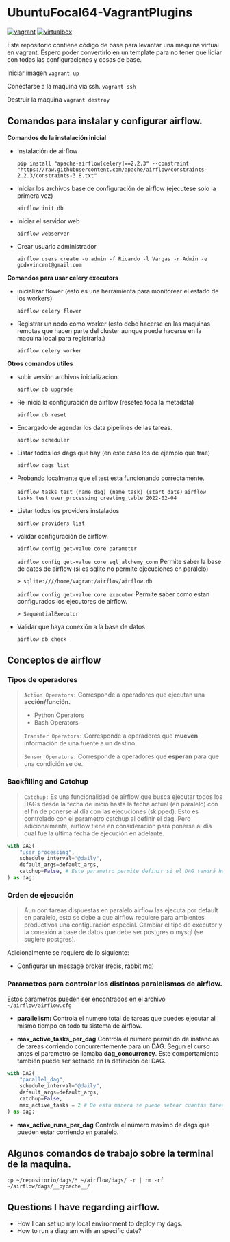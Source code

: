 # UbuntuFocal64-VagrantPlugins

[![vagrant](https://img.shields.io/badge/vagrant-v2.2.19-blue.svg?style=plastic&logo=Vagrant&logoColor=blue)](https://www.vagrantup.com/)
[![virtualbox](https://img.shields.io/badge/virtualbox-v6.1.32-red.svg?style=plastic&logo=VirtualBox)](https://www.virtualbox.org/wiki/VirtualBox)

Este repositorio contiene código de base para levantar una maquina virtual en vagrant. Espero poder convertirlo en un template para no tener que lidiar con todas las configuraciones y cosas de base.

Iniciar imagen
`vagrant up`

Conectarse a la maquina via ssh.
`vagrant ssh`

Destruir la maquina
`vagrant destroy`

## Comandos para instalar y configurar airflow.

**Comandos de la instalación inicial**

- Instalación de airflow

  `pip install "apache-airflow[celery]==2.2.3" --constraint "https://raw.githubusercontent.com/apache/airflow/constraints-2.2.3/constraints-3.8.txt"`

- Iniciar los archivos base de configuración de airflow (ejecutese solo la primera vez)

  `airflow init db`

- Iniciar el servidor web

  `airflow webserver`

- Crear usuario administrador

  `airflow users create -u admin -f Ricardo -l Vargas -r Admin -e godxvincent@gmail.com`

**Comandos para usar celery executors**

- inicializar flower (esto es una herramienta para monitorear el estado de los workers)

  `airflow celery flower`

- Registrar un nodo como worker (esto debe hacerse en las maquinas remotas que hacen parte del cluster aunque puede hacerse en la maquina local para registrarla.)

  `airflow celery worker`

**Otros comandos utiles**

- subir versión archivos inicializacion.

  `airflow db upgrade`

- Re inicia la configuración de airflow (resetea toda la metadata)

  `airflow db reset`

- Encargado de agendar los data pipelines de las tareas.

  `airflow scheduler`

- Listar todos los dags que hay (en este caso los de ejemplo que trae)

  `airflow dags list`

- Probando localmente que el test esta funcionando correctamente.

  `airflow tasks test (name_dag) (name_task) (start_date)`
  `airflow tasks test user_processing creating_table 2022-02-04`

- Listar todos los providers instalados

  `airflow providers list`

- validar configuración de airflow.

  `airflow config get-value core parameter`

  `airflow config get-value core sql_alchemy_conn` Permite saber la base de datos de airflow (si es sqlite no permite ejecuciones en paralelo)

  `> sqlite:////home/vagrant/airflow/airflow.db`

  `airflow config get-value core executor` Permite saber como estan configurados los ejecutores de airflow.

  `> SequentialExecutor`

- Validar que haya conexión a la base de datos

  `airflow db check`

## Conceptos de airflow

### Tipos de operadores

> `Action Operators:` Corresponde a operadores que ejecutan una **acción/función.**
>
> - Python Operators
> - Bash Operators
>
> `Transfer Operators:` Corresponde a operadores que **mueven** información de una fuente a un destino.
>
> `Sensor Operators:` Corresponde a operadores que **esperan** para que una condición se de.

### Backfilling and Catchup

> `Catchup:` Es una funcionalidad de airflow que busca ejecutar todos los DAGs desde la fecha de inicio hasta la fecha actual (en paralelo) con el fin de ponerse al día con las ejecuciones (skipped). Esto es controlado con el parametro catchup al definir el dag. Pero adicionalmente, airflow tiene en consideración para ponerse al día cual fue la última fecha de ejecución en adelante.

```python
with DAG(
    "user_processing",
    schedule_interval="@daily",
    default_args=default_args,
    catchup=False, # Este parametro permite definir si el DAG tendrá habilitada la funcionalidad de catchup
) as dag:
```

### Orden de ejecución

> Aun con tareas dispuestas en paralelo airflow las ejecuta por default en paralelo, esto se debe a que airflow requiere para ambientes productivos una configuración especial. Cambiar el tipo de executor y la conexión a base de datos que debe ser postgres o mysql (se sugiere postgres).

Adicionalmente se requiere de lo siguiente:

- Configurar un message broker (redis, rabbit mq)

### Parametros para controlar los distintos paralelismos de airflow.

Estos parametros pueden ser encontrados en el archivo `~/airflow/airflow.cfg`

- **parallelism:** Controla el numero total de tareas que puedes ejecutar al mismo tiempo en todo tu sistema de airflow.

- **max_active_tasks_per_dag** Controla el numero permitido de instancias de tareas corriendo concurrentemente para un DAG. Segun el curso antes el parametro se llamaba **dag_concurrency**. Este comportamiento también puede ser seteado en la definición del DAG.

```python
with DAG(
    "parallel_dag",
    schedule_interval="@daily",
    default_args=default_args,
    catchup=False,
    max_active_tasks = 2 # De esta manera se puede setear cuantas tareas activas por dag se pueden ejecutar en este dag.
) as dag:
```

- **max_active_runs_per_dag** Controla el número maximo de dags que pueden estar corriendo en paralelo.

## Algunos comandos de trabajo sobre la terminal de la maquina.

`cp ~/repositorio/dags/* ~/airflow/dags/ -r | rm -rf ~/airflow/dags/__pycache__/`

## Questions I have regarding airflow.

- How I can set up my local environment to deploy my dags.
- How to run a diagram with an specific date?
